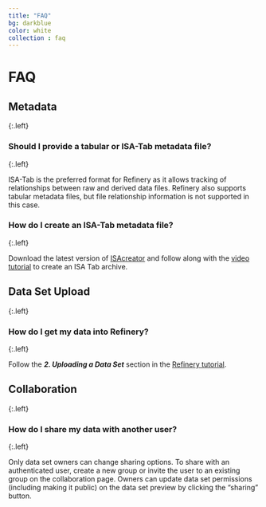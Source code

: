```yaml
---
title: "FAQ"
bg: darkblue
color: white
collection : faq
---
```


# FAQ

## Metadata
{:.left}

### Should I provide a tabular or ISA-Tab metadata file?
{:.left}

ISA-Tab is the preferred format for Refinery as it allows tracking of relationships between raw and derived data files. Refinery also supports tabular metadata files, but file relationship information is not supported in this case.

### How do I create an ISA-Tab metadata file?
{:.left}

Download the latest version of [ISAcreator][isa-creator-releases] and follow along with the [video tutorial][isa-creator-video] to create an ISA Tab archive.

## Data Set Upload
{:.left}

### How do I get my data into Refinery?
{:.left}

Follow the *__2. Uploading a Data Set__* section in the [Refinery tutorial](tutorial).

## Collaboration
{:.left}

### How do I share my data with another user?
{:.left}

Only data set owners can change sharing options. To share with an authenticated user, create a new group or invite the user to an existing group on the collaboration page. Owners can update data set permissions (including making it public) on the data set preview by clicking the “sharing” button.

[isa-creator-releases]: https://github.com/ISA-tools/ISAcreator/releases
[isa-creator-video]: https://www.youtube.com/watch?v=abIEtSUrJNY
